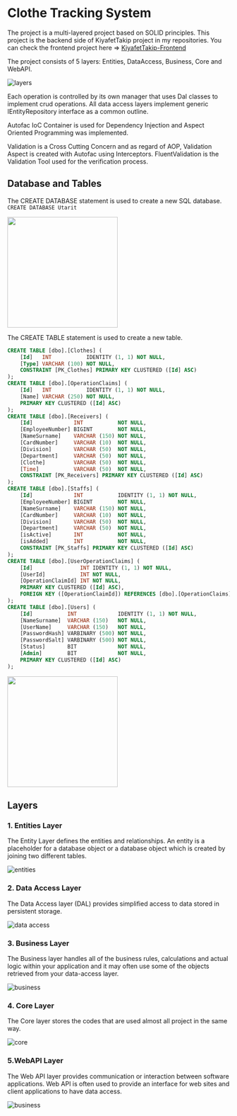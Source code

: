 #  Clothe Tracking System 

The project is a multi-layered project based on SOLID principles. This project is the backend side of KiyafetTakip project in my repositories. You can check the frontend project here => [KiyafetTakip-Frontend](https://github.com/NecibeBusraUylas/KiyafetTakip-Frontend)

The project consists of 5 layers: Entities, DataAccess, Business, Core and WebAPI.

![layers](images//solution.PNG)

Each operation is controlled by its own manager that uses Dal classes to implement crud operations. All data access layers implement generic IEntityRepository interface as a common outline.

Autofac IoC Container is used for Dependency Injection and Aspect Oriented Programming was implemented.

Validation is a Cross Cutting Concern and as regard of AOP, Validation Aspect is created with Autofac using Interceptors. FluentValidation is the Validation Tool used for the verification process.

## Database and Tables

The CREATE DATABASE statement is used to create a new SQL database.
`CREATE DATABASE Utarit`

<img src="images//database.PNG" width="250" height="250">

The CREATE TABLE statement is used to create a new table.
~~~~sql
CREATE TABLE [dbo].[Clothes] (
    [Id]   INT           IDENTITY (1, 1) NOT NULL,
    [Type] VARCHAR (100) NOT NULL,
    CONSTRAINT [PK_Clothes] PRIMARY KEY CLUSTERED ([Id] ASC)
);
CREATE TABLE [dbo].[OperationClaims] (
    [Id]   INT           IDENTITY (1, 1) NOT NULL,
    [Name] VARCHAR (250) NOT NULL,
    PRIMARY KEY CLUSTERED ([Id] ASC)
);
CREATE TABLE [dbo].[Receivers] (
    [Id]             INT           NOT NULL,
    [EmployeeNumber] BIGINT        NOT NULL,
    [NameSurname]    VARCHAR (150) NOT NULL,
    [CardNumber]     VARCHAR (10)  NOT NULL,
    [Division]       VARCHAR (50)  NOT NULL,
    [Department]     VARCHAR (50)  NOT NULL,
    [Clothe]         VARCHAR (50)  NOT NULL,
    [Time]           VARCHAR (50)  NOT NULL,
    CONSTRAINT [PK_Receivers] PRIMARY KEY CLUSTERED ([Id] ASC)
);
CREATE TABLE [dbo].[Staffs] (
    [Id]             INT           IDENTITY (1, 1) NOT NULL,
    [EmployeeNumber] BIGINT        NOT NULL,
    [NameSurname]    VARCHAR (150) NOT NULL,
    [CardNumber]     VARCHAR (10)  NOT NULL,
    [Division]       VARCHAR (50)  NOT NULL,
    [Department]     VARCHAR (50)  NOT NULL,
    [isActive]       INT           NOT NULL,
    [isAdded]        INT           NOT NULL,
    CONSTRAINT [PK_Staffs] PRIMARY KEY CLUSTERED ([Id] ASC)
);
CREATE TABLE [dbo].[UserOperationClaims] (
    [Id]               INT IDENTITY (1, 1) NOT NULL,
    [UserId]           INT NOT NULL,
    [OperationClaimId] INT NOT NULL,
    PRIMARY KEY CLUSTERED ([Id] ASC),
    FOREIGN KEY ([OperationClaimId]) REFERENCES [dbo].[OperationClaims] ([Id])
);
CREATE TABLE [dbo].[Users] (
    [Id]           INT             IDENTITY (1, 1) NOT NULL,
    [NameSurname]  VARCHAR (150)   NOT NULL,
    [UserName]     VARCHAR (150)   NOT NULL,
    [PasswordHash] VARBINARY (500) NOT NULL,
    [PasswordSalt] VARBINARY (500) NOT NULL,
    [Status]       BIT             NOT NULL,
    [Admin]        BIT             NOT NULL,
    PRIMARY KEY CLUSTERED ([Id] ASC)
);
~~~~
<img src="images//tables.PNG" width="250" height="250">

## Layers
### **1. Entities Layer**
The Entity Layer defines the entities and relationships. An entity is a placeholder for a database object or a database object which is created by joining two different tables. 

![entities](images//entities.PNG)

### **2. Data Access Layer**
The Data Access layer (DAL) provides simplified access to data stored in persistent storage. 

![data access](images//dataAccess.PNG)

### **3. Business Layer**
The Business layer handles all of the business rules, calculations and actual logic within your application and it may often use some of the objects retrieved from your data-access layer. 

![business](images//business.PNG)

### **4. Core Layer**
The Core layer stores the codes that are used almost all project in the same way. 

![core](images//core.PNG)

### **5.WebAPI Layer**

The Web API layer provides communication or interaction between software applications. Web API is often used to provide an interface for web sites and client applications to have data access. 

![business](images//webAPI.PNG)
